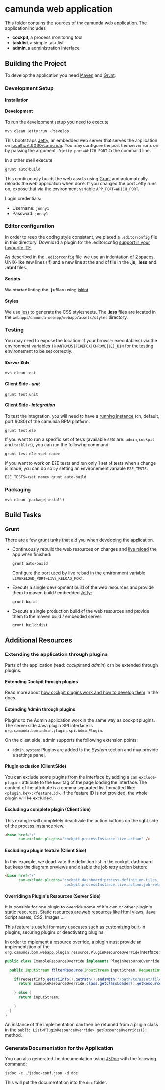 # camunda web application

This folder contains the sources of the camunda web application. The application includes

-   __cockpit__, a process monitoring tool
-   __tasklist__, a simple task list
-   __admin__, a administration interface


## Building the Project

To develop the application you need [Maven](https://maven.apache.org/) and [Grunt](http://gruntjs.com).


### Development Setup

#### Installation



#### Development

To run the development setup you need to execute

```
mvn clean jetty:run -Pdevelop
```

This bootstraps [Jetty](http://www.eclipse.org/jetty/), an embedded web server that serves the application on [localhost:8080/camunda](http://localhost:8080/camunda).
You may configure the port the server runs on by passing the argument `-Djetty.port=WHICH_PORT` to the command line.

In a other shell execute

```
grunt auto-build
```

This continuously builds the web assets using [Grunt](http://gruntjs.com) and automatically reloads the web application when done.
If you changed the port Jetty runs on, expose that via the environment variable `APP_PORT=WHICH_PORT`.

Login credentials:
* Username: `jonny1`
* Password: `jonny1`




### Editor configuration

In order to keep the coding style consistant, we placed a `.editorconfig` file in this directory.
Download a plugin for the .editorconfig [support in your favourite IDE](http://editorconfig.org/#download).

As described in the `.editorconfig` file, we use an indentation of 2 spaces,
UNIX-like new lines (lf) and a new line at the and of file in the **.js**, **.less** and **.html** files.

#### Scripts

We started linting the **.js** files using [jshint](http://www.jshint.com/).

#### Styles

We use [less](http://less.github.io) to generate the CSS stylesheets.
The **.less** files are located in the `webapps/camunda-webapp/webapp/assets/styles` directory.


### Testing

You may need to expose the location of your browser executable(s) via
the environment variables `(PHANTOMJS|FIREFOX|CHROME|IE)_BIN` for the testing environement to be set correctly.

#### Server Side

```
mvn clean test
```

#### Client Side - _unit_

```
grunt test:unit
```

#### Client Side - _integration_

To test the integration, you will need to have a [running instance](#development-setup) (on, default, port 8080) of the camunda BPM platform.

```
grunt test:e2e
```

If you want to run a specific set of tests (available sets are: `admin`, `cockpit` and `tasklist`), you can run the following command:

```
grunt test:e2e:<set name>
```

If you want to work on E2E tests and run only 1 set of tests when a change is made,
you can do so by setting an environement variable `E2E_TESTS`.

```
E2E_TESTS=<set name> grunt auto-build
```


### Packaging

```
mvn clean (package|install)
```


## Build Tasks

### Grunt

There are a few [grunt tasks](http://gruntjs.com/) that aid you when developing the application.

-   Continuously rebuild the web resources on changes and [live reload](http://livereload.com/) the app when finished:

    ```
    grunt auto-build
    ```

    Configure the port used by live reload in the environment variable `LIVERELOAD_PORT=LIVE_RELOAD_PORT`.

-   Execute a single development build of the web resources and provide them to maven build / embedded [Jetty](http://www.eclipse.org/jetty/):

    ```
    grunt build
    ```

-   Execute a single production build of the web resources and provide them to the maven build / embedded server:

    ```
    grunt build:dist
    ```


## Additional Resources

### Extending the application through plugins

Parts of the application (read: _cockpit_ and _admin_) can be extended through plugins.

#### Extending Cockpit through plugins

Read more about [how cockpit plugins work and how to develop them](http://docs.camunda.org/latest/real-life/how-to/#cockpit-how-to-develop-a-cockpit-plugin) in the docs.

#### Extending Admin through plugins

Plugins to the Admin application work in the same way as cockpit plugins. The server side Java plugin SPI interface is `org.camunda.bpm.admin.plugin.spi.AdminPlugin`. 

On the client side, admin supports the following extension points: 

* `admin.system`: Plugins are added to the _System_ section and may provide a settings panel.

#### Plugin exclusion (Client Side)

You can exclude some plugins from the interface by adding a `cam-exclude-plugins`
attribute to the `base` tag of the page loading the interface.
The content of the attribute is a comma separated list formatted like: `<plugin.key>:<feature.id>`.
If the feature ID is not provided, the whole plugin will be excluded.

#### Excluding a complete plugin (Client Side)

This example will completely deactivate the action buttons on the right side of the process instance view.

```html
<base href="/"
      cam-exclude-plugins="cockpit.processInstance.live.action" />
```

#### Excluding a plugin feature (Client Side)

In this example, we deactivate the definition list in the cockpit dashboard
but keep the diagram previews and disable the job retry action button:

```html
<base href="/"
      cam-exclude-plugins="cockpit.dashboard:process-definition-tiles,
                           cockpit.processInstance.live.action:job-retry-action" />
```

#### Overriding a Plugin's Resources (Server Side)

It is possible for one plugin to override some of it's own or other plugin's static resources. 
Static resources are web resources like Html views, Java Script assets, CSS, Images ...

This feature is useful for many usecases such as customizing built-in plugins, securing plugins or 
deactivating plugins. 

In order to implement a resource override, a plugin must provide an implementation of the 
`org.camunda.bpm.webapp.plugin.resource.PluginResourceOverride` interface: 

```java
public class ExampleResourceOverride implements PluginResourceOverride {

  public InputStream filterResource(InputStream inputStream, RequestInfo requestInfo) {

    if(requestInfo.getUriInfo().getPath().endsWith("/path/to/asset/filename.html")) {
      return ExampleResourceOverride.class.getClassLoader().getResourceAsStream("override.html");

    } else {
      return inputStream;

    }
  }
}
```

An instance of the implementation can then be returned from a plugin class in the `public List<PluginResourceOverride> getResourceOverrides();` method. 

### Generate Documentation for the Application

You can also generated the documentation using [JSDoc](http://usejsdoc.org/) with the following command:

```
jsdoc -c ./jsdoc-conf.json -d doc
```

This will put the documentation into the `doc` folder.

